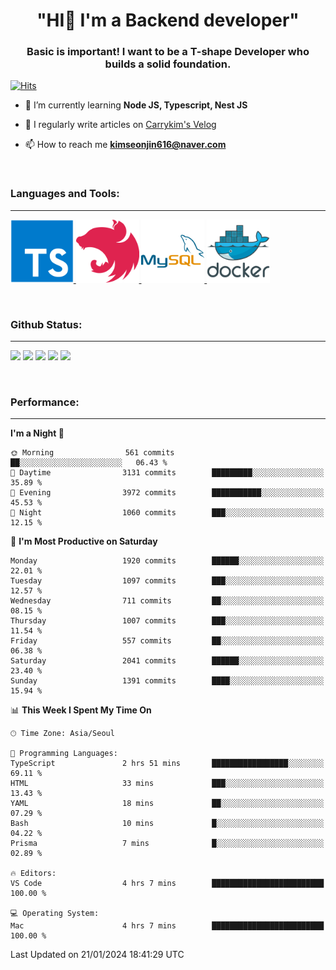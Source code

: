 <h1 align="center">"HI👋 I'm a Backend developer" </h1>
<h3 align="center">Basic is important! I want to be a T-shape Developer who builds a solid foundation.</h3>

[![Hits](https://hits.seeyoufarm.com/api/count/incr/badge.svg?url=https%3A%2F%2Fgithub.com%2Fgimseonjin&count_bg=%2318BFE5&title_bg=%23555555&icon=ko-fi.svg&icon_color=%23E7E7E7&title=hits&edge_flat=false)](https://hits.seeyoufarm.com)

- 🌱 I’m currently learning **Node JS, Typescript, Nest JS**

- 📝 I regularly write articles on [Carrykim's Velog](https://velog.io/@carrykim)

- 📫 How to reach me **kimseonjin616@naver.com**

<br/>

<h3 align="left">Languages and Tools:</h3>

***

<p align="left"> 
 <a href="https://www.typescriptlang.org/" target="_blank" rel="noreferrer"> <img src="https://raw.githubusercontent.com/devicons/devicon/master/icons/typescript/typescript-original.svg" alt="typescript" width="20%" height="20%"/> </a>
<a href="https://nestjs.com/" target="_blank" rel="noreferrer"> <img src="https://raw.githubusercontent.com/devicons/devicon/master/icons/nestjs/nestjs-plain.svg" alt="nestjs" width="20%" height="20%"/> </a> 
<a href="https://www.mysql.com/" target="_blank" rel="noreferrer"> <img src="https://raw.githubusercontent.com/devicons/devicon/master/icons/mysql/mysql-original-wordmark.svg" alt="mysql" width="20%" height="20%"/>  </a>
 <a href="https://www.docker.com/" target="_blank" rel="noreferrer"> <img src="https://raw.githubusercontent.com/devicons/devicon/master/icons/docker/docker-original-wordmark.svg" alt="docker" width="20%" height="20%"/> </a>
 </p>
</p>

<br/>

<h3 align="left">Github Status:</h3>

***

![](http://github-profile-summary-cards.vercel.app/api/cards/profile-details?username=gimseonjin&theme=nord_bright)
![](http://github-profile-summary-cards.vercel.app/api/cards/repos-per-language?username=gimseonjin&theme=nord_bright)
![](http://github-profile-summary-cards.vercel.app/api/cards/most-commit-language?username=gimseonjin&theme=nord_bright)
![](http://github-profile-summary-cards.vercel.app/api/cards/stats?username=gimseonjin&theme=nord_bright)
![](http://github-profile-summary-cards.vercel.app/api/cards/productive-time?username=gimseonjin&theme=nord_bright&utcOffset=8)


<br/>

<h3 align="left">Performance:</h3>

***

<!--START_SECTION:waka-->
**I'm a Night 🦉** 

```text
🌞 Morning                561 commits         ██░░░░░░░░░░░░░░░░░░░░░░░   06.43 % 
🌆 Daytime                3131 commits        █████████░░░░░░░░░░░░░░░░   35.89 % 
🌃 Evening                3972 commits        ███████████░░░░░░░░░░░░░░   45.53 % 
🌙 Night                  1060 commits        ███░░░░░░░░░░░░░░░░░░░░░░   12.15 % 
```
📅 **I'm Most Productive on Saturday** 

```text
Monday                   1920 commits        ██████░░░░░░░░░░░░░░░░░░░   22.01 % 
Tuesday                  1097 commits        ███░░░░░░░░░░░░░░░░░░░░░░   12.57 % 
Wednesday                711 commits         ██░░░░░░░░░░░░░░░░░░░░░░░   08.15 % 
Thursday                 1007 commits        ███░░░░░░░░░░░░░░░░░░░░░░   11.54 % 
Friday                   557 commits         ██░░░░░░░░░░░░░░░░░░░░░░░   06.38 % 
Saturday                 2041 commits        ██████░░░░░░░░░░░░░░░░░░░   23.40 % 
Sunday                   1391 commits        ████░░░░░░░░░░░░░░░░░░░░░   15.94 % 
```


📊 **This Week I Spent My Time On** 

```text
🕑︎ Time Zone: Asia/Seoul

💬 Programming Languages: 
TypeScript               2 hrs 51 mins       █████████████████░░░░░░░░   69.11 % 
HTML                     33 mins             ███░░░░░░░░░░░░░░░░░░░░░░   13.43 % 
YAML                     18 mins             ██░░░░░░░░░░░░░░░░░░░░░░░   07.29 % 
Bash                     10 mins             █░░░░░░░░░░░░░░░░░░░░░░░░   04.22 % 
Prisma                   7 mins              █░░░░░░░░░░░░░░░░░░░░░░░░   02.89 % 

🔥 Editors: 
VS Code                  4 hrs 7 mins        █████████████████████████   100.00 % 

💻 Operating System: 
Mac                      4 hrs 7 mins        █████████████████████████   100.00 % 
```


 Last Updated on 21/01/2024 18:41:29 UTC
<!--END_SECTION:waka-->

<div align="center">
  
